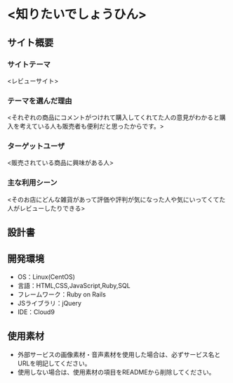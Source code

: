# <知りたいでしょうひん>

## サイト概要
### サイトテーマ
<レビューサイト>

### テーマを選んだ理由
<それぞれの商品にコメントがつけれて購入してくれてた人の意見がわかると購入を考えている人も販売者も便利だと思ったからです。>

### ターゲットユーザ
<販売されている商品に興味がある人>

### 主な利用シーン
<そのお店にどんな雑貨があって評価や評判が気になった人や気にいってくてた人がレビューしたりできる>

## 設計書


## 開発環境
- OS：Linux(CentOS)
- 言語：HTML,CSS,JavaScript,Ruby,SQL
- フレームワーク：Ruby on Rails
- JSライブラリ：jQuery
- IDE：Cloud9

## 使用素材
- 外部サービスの画像素材・音声素材を使用した場合は、必ずサービス名とURLを明記してください。
- 使用しない場合は、使用素材の項目をREADMEから削除してください。